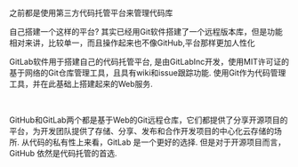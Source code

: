 ‍

‍

之前都是使用第三方代码托管平台来管理代码库

自己搭建一个这样的平台? 其实已经用Git软件搭建了一个远程版本库，但是功能相对来讲，比较单一，而且操作起来也不像GitHub,平台那样更加人性化

GitLab软件用于搭建自己的代码托管平台, 是由GitLabInc开发，使用MIT许可证的基于网络的Git仓库管理工具，且具有wiki和issue跟踪功能. 使用Git作为代码管理工具，并在此基础上搭建起来的Web服务. 

‍

GitHub和GitLab两个都是基于Web的Git远程仓库，它们都提供了分享开源项目的平台，为开发团队提供了存储、分享、发布和合作开发项目的中心化云存储的场所. 从代码的私有性上来看，GitLab 是一个更好的选择. 但是对于开源项目而言，GitHub 依然是代码托管的首选. 

‍
